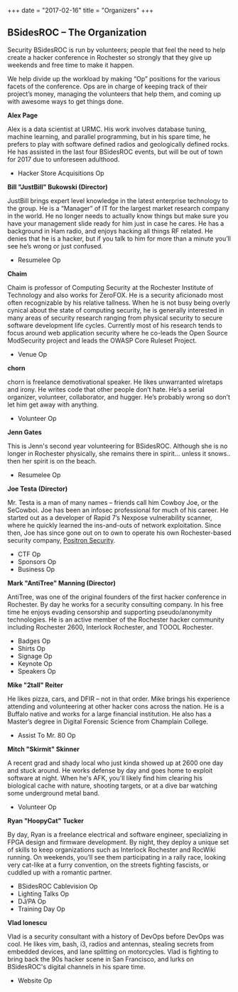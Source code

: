 +++
date = "2017-02-16"
title = "Organizers"
+++

## BSidesROC – The Organization

Security BSidesROC is run by volunteers; people that feel the need to help create a hacker conference in Rochester so strongly that they give up weekends and free time to make it happen.

We help divide up the workload by making “Op” positions for the various facets of the conference. Ops are in charge of keeping track of their project’s money, managing the volunteers that help them, and coming up with awesome ways to get things done.

**Alex Page**

Alex is a data scientist at URMC. His work involves database tuning, machine learning, and parallel programming, but in his spare time, he prefers to play with software defined radios and geologically defined rocks. He has assisted in the last four BSidesROC events, but will be out of town for 2017 due to unforeseen adulthood.

- Hacker Store Acquisitions Op

**Bill "JustBill" Bukowski (Director)**

JustBill brings expert level knowledge in the latest enterprise technology to the group. He is a “Manager” of IT for the largest market research company in the world. He no longer needs to actually know things but make sure you have your management slide ready for him just in case he cares. He has a background in Ham radio, and enjoys hacking all things RF related. He denies that he is a hacker, but if you talk to him for more than a minute you’ll see he’s wrong or just confused.

- Resumelee Op

**Chaim**

Chaim is professor of Computing Security at the Rochester Institute of Technology and also works for ZeroFOX. He is a security aficionado most often recognizable by his relative tallness. When he is not busy being overly cynical about the state of computing security, he is generally interested in many areas of security research ranging from physical security to secure software development life cycles. Currently most of his research tends to focus around web application security where he co-leads the Open Source ModSecurity project and leads the OWASP Core Ruleset Project.

- Venue Op

**chorn**

chorn is freelance demotivational speaker. He likes unwarranted wiretaps and irony. He writes code that other people don’t hate. He’s a serial organizer, volunteer, collaborator, and hugger. He’s probably wrong so don’t let him get away with anything.

- Volunteer Op

**Jenn Gates**

This is Jenn's second year volunteering for BSidesROC. Although she is no longer in Rochester physically, she remains there in spirit... unless it snows.. then her spirit is on the beach.

- Resumelee Op

**Joe Testa (Director)**

Mr. Testa is a man of many names – friends call him Cowboy Joe, or the SeCowboi. Joe has been an infosec professional for much of his career. He started out as a developer of Rapid 7’s Nexpose vulnerability scanner, where he quickly learned the ins-and-outs of network exploitation. Since then, Joe has since gone out on to own to operate his own Rochester-based security company, [Positron Security](http://www.positronsecurity.com/).

- CTF Op
- Sponsors Op
- Business Op

**Mark "AntiTree" Manning (Director)**

AntiTree, was one of the original founders of the first hacker conference in Rochester. By day he works for a security consulting company. In his free time he enjoys evading censorship and supporting pseudo/anonymity technologies. He is an active member of the Rochester hacker community including Rochester 2600, Interlock Rochester, and TOOOL Rochester. 

- Badges Op
- Shirts Op
- Signage Op
- Keynote Op
- Speakers Op

**Mike "2tall" Reiter**

He likes pizza, cars, and DFIR – not in that order. Mike brings his experience attending and volunteering at other hacker cons across the nation. He is a Buffalo native and works for a large financial institution. He also has a Master’s degree in Digital Forensic Science from Champlain College.

- Assist To Mr. 80 Op

**Mitch "Skirmit" Skinner**

A recent grad and shady local who just kinda showed up at 2600 one day and stuck around. He works defense by day and goes home to exploit software at night. When he's AFK, you'll likely find him clearing his biological cache with nature, shooting targets, or at a dive bar watching some underground metal band.

- Volunteer Op

**Ryan "HoopyCat" Tucker**

By day, Ryan is a freelance electrical and software engineer, specializing in FPGA design and firmware development. By night, they deploy a unique set of skills to keep organizations such as Interlock Rochester and RocWiki running. On weekends, you’ll see them participating in a rally race, looking very cat-like at a furry convention, on the streets fighting fascists, or cuddled up with a romantic partner.

- BSidesROC Cablevision Op
- Lighting Talks Op
- DJ/PA Op
- Training Day Op

**Vlad Ionescu**

Vlad is a security consultant with a history of DevOps before DevOps was cool. He likes vim, bash, i3, radios and antennas, stealing secrets from embedded devices, and lane splitting on motorcycles. Vlad is fighting to bring back the 90s hacker scene in San Francisco, and lurks on BSidesROC's digital channels in his spare time.

- Website Op
